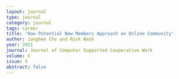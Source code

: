 ```yaml
---
layout: journal
type: journal
category: journal
tags: career
title: 'How Potential New Members Approach an Online Community'
author: Janghee Cho and Rick Wash 
year: 2021
journal: Journal of Computer Supported Cooperative Work
volume: X
issue: X 
abstract: false
---
```


<!-- 
file: ""
acmdl: 
doi: 
osf: 
file:
link:
 -->

